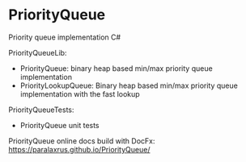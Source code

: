 # PriorityQueue

Priority queue implementation C#

PriorityQueueLib:
 - PriorityQueue: binary heap based min/max priority queue implementation
 - PriorityLookupQueue: Binary heap based min/max priority queue implementation with the fast lookup

PriorityQueueTests:
 - PriorityQueue unit tests

PriorityQueue online docs build with DocFx:
 https://paralaxrus.github.io/PriorityQueue/


